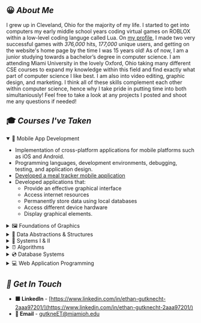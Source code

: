 ## 😀 *About Me*
I grew up in Cleveland, Ohio for the majority of my life. I started to get into computers my early middle school years coding virtual games on ROBLOX within a low-level coding languge called Lua. On [my profile](https://www.roblox.com/users/47934004/profile/#!/creations "my profile title"), I made two very successful games with *376,000* hits, *177,000* unique users, and getting on the website's home page by the time I was 15 years old! As of now, I am a junior studying towards a bachelor’s degree in computer science. I am attending Miami University in the lovely Oxford, Ohio taking many different CSE courses to expand my knowledge within this field and find exactly what part of computer science I like best. I am also into video editing, graphic design, and marketing. I think all of these skills complement each other within computer science, hence why I take pride in putting time into both simultaniously! Feel free to take a look at any projects I posted and shoot me any questions if needed!

## 🎓 *Courses I've Taken*
<details open=true>
    <summary>📱  Mobile App Development</summary>

 - Implementation of cross-platform applications for mobile platforms such as iOS and Android. 
 - Programming languages, development environments, debugging, testing, and application design. 
 - [Developed a meal tracker mobile application](https://github.com/ethangutknecht/Meal-Tracker-Mobile-Application)
 - Developed applications that: 
     - Provide an effective graphical interface
     - Access internet resources
     - Permanently store data using local databases
     - Access different device hardware
     - Display graphical elements.
</details>
<details>
    <summary>🖼 Foundations of Graphics</summary>

 - Introduced techniques used to create images on the computer.
 - Covered the algorithms and mathematical theory behind three-dimensional image generation
 - Emphasis on:
     - 3D geometry
     - 3D transformations
     - The graphics pipeline
     - Raytracing algorithms ([see project](https://github.com/ethangutknecht/RaytracingProgram))
     - Object ordered algorithms
</details>
<details>
    <summary>💽 Data Abstractions & Structures</summary>

 - Learned about abstract data types and their implementation as data structures using object-oriented programming. 
 - Use of object-oriented principles in the selection and analysis of various ADT implementations. 
 - Sequential and linked storage representations: lists, stacks, queues, and tables. 
 - Nonlinear data structures: trees and graphs. 
 - Recursion, sorting, searching, and algorithm complexity.
</details>
<details>
    <summary>🔐 Systems I & II</summary>

 - This course introduced operating systems concepts and using them as a resource manager. 
 - The principles for the design and implementation of operating systems. 
 - Process scheduling and deadlock prevention. 
 - Memory management, virtual memory, paging, segmentation, and interrupt processing.  
 - Device management, I/O systems, and I/O processing. Concurrency and multithreading. 
 - Virtualization and cloud services. Security and protection.
</details>
<details>
    <summary>⏰ Algorithms</summary>

 - Time is money!
 - This class designed, analyzed, and implementated algorithms and data structures. 
 - Dynamic programming, brute force algorithms, divide and conquer algorithms.
 - Greedy algorithms, graph algorithms, red-black trees, string matching and computational geometry.
</details>
<details>
    <summary>💿 Database Systems</summary>

 - Re-discussed the overview of database management, database system architecture, database modeling principles, and logical database design.
 - The relational database model, relational integrity constraints, and relational algebra. 
 - Relational commercial database management systems and languages.
 - Interactive database processing, view processing, and database application programming.
 - Database integrity, relational database design by normalization, and file structures for database systems.
</details>
<details>
    <summary>💻 Web Application Programming</summary>
    
 - An introduction to the software, concepts, and methodologies necessary to design and implement web applications. 
 - Designed and construct web applications utilizing remote servers on multiple platforms. 
</details>

## *🔗 Get In Touch*
 - **🟦 LinkedIn** - [https://www.linkedin.com/in/ethan-gutknecht-2aaa97201/](https://www.linkedin.com/in/ethan-gutknecht-2aaa97201/)
 - **📧 Email** - gutkneET@miamioh.edu

